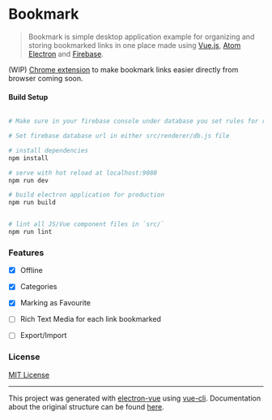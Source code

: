 # Bookmark

> Bookmark is simple desktop application example for organizing and storing bookmarked links in one place made using [Vue.js](https://vuejs.org), [Atom Electron](https://electron.atom.io/) and [Firebase](https://firebase.google.com). 

(WIP) [Chrome extension](https://github.com/mrgodhani/bookmarkextension) to make bookmark links easier directly from browser coming soon.



#### Build Setup

``` bash

# Make sure in your firebase console under database you set rules for read and write to true

# Set firebase database url in either src/renderer/db.js file

# install dependencies
npm install

# serve with hot reload at localhost:9080
npm run dev

# build electron application for production
npm run build


# lint all JS/Vue component files in `src/`
npm run lint

```

### Features

- [x] Offline
- [x] Categories
- [x] Marking as Favourite
- [ ] Rich Text Media for each link bookmarked
- [ ] Export/Import


### License

[MIT License](https://github.com/mrgodhani/bookmark/blob/master/LICENSE)

---

This project was generated with [electron-vue](https://github.com/SimulatedGREG/electron-vue) using [vue-cli](https://github.com/vuejs/vue-cli). Documentation about the original structure can be found [here](https://simulatedgreg.gitbooks.io/electron-vue/content/index.html).
